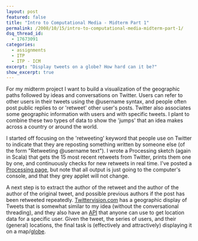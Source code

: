 ```yaml
---
layout: post
featured: false
title: "Intro to Computational Media - Midterm Part 1"
permalink: /2008/10/15/intro-to-computational-media-midterm-part-1/
dsq_thread_id:
  - 17673091
categories:
  - assignments
  - ITP
  - ITP - ICM
excerpt: "Display tweets on a globe? How hard can it be?"
show_excerpt: true
---
```

For my midterm project I want to build a visualization of the geographic paths followed by ideas and conversations on Twitter. Users can refer to other users in their tweets using the @username syntax, and people often post public replies to or 'retweet' other user's posts. Twitter also associates some geographic information with users and with specific tweets. I plant to combine these two types of data to show the 'jumps' that an idea makes across a country or around the world.

I started off focusing on the 'retweeting' keyword that people use on Twitter to indicate that they are reposting something written by someone else (of the form "Retweeting @username text"). I wrote a Processing sketch (again in Scala) that gets the 15 most recent retweets from Twitter, prints them one by one, and continuously checks for new retweets in real time. I've posted a [Processing page][1], but note that all output is just going to the computer's console, and that they grey applet will not change.

A next step is to extract the author of the retweet and the author of the author of the original tweet, and possible previous authors if the post has been retweeted repeatedly. [Twittervision.com][2] has a geographic display of Tweets that is somewhat similar to my idea (without the conversational threading), and they also have an [API][3] that anyone can use to get location data for a specific user. Given the tweet, the series of users, and their (general) locations, the final task is (effectively and attractively) displaying it on a map/[globe][4].

 [1]: /projects/fall08/icm/hw6/
 [2]: http://twittervision.com/
 [3]: http://twittervision.com/api.html
 [4]: http://twittervision.com/maps/show_3d
